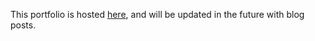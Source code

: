 This portfolio is hosted [here](https://www.hellokat.io), and will be updated in the future with blog posts.
